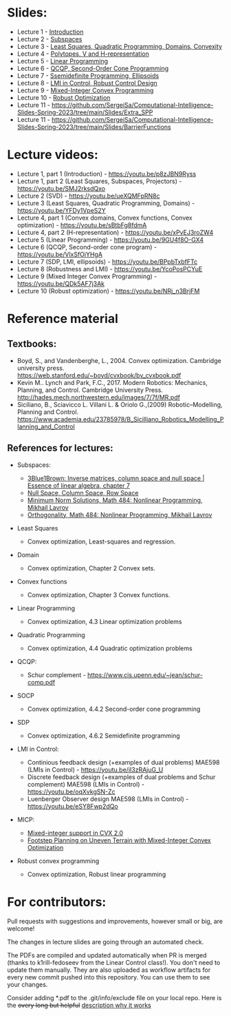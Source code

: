 # Slides:
* Lecture 1 - [Introduction](https://github.com/SergeiSa/Computational-Intelligence-Slides-Spring-2022/tree/main/Slides/Introduction)
* Lecture 2 - [Subspaces](https://github.com/SergeiSa/Computational-Intelligence-Slides-Spring-2023/tree/main/Slides/Subspaces)
* Lecture 3 - [Least Squares, Quadratic Programming, Domains, Convexity](https://github.com/SergeiSa/Computational-Intelligence-Slides-Spring-2023/tree/main/Slides/LeastSquares2QuadraticProgramming_Convexity)
* Lecture 4 - [Polytopes, V and H-representation](https://github.com/SergeiSa/Computational-Intelligence-Slides-Spring-2023/tree/main/Slides/H_representation)
* Lecture 5 - [Linear Programming](https://github.com/SergeiSa/Computational-Intelligence-Slides-Spring-2023/tree/main/Slides/Linear_Programming)
* Lecture 6 - [QCQP, Second-Order Cone Programming](https://github.com/SergeiSa/Computational-Intelligence-Slides-Spring-2023/tree/main/Slides/QCQP_SOCP)
* Lecture 7 - [Ssemidefinite Programming, Ellipsoids](https://github.com/SergeiSa/Computational-Intelligence-Slides-Spring-2023/tree/main/Slides/SDP)
* Lecture 8 - [LMI in Control, Robust Control Design](https://github.com/SergeiSa/Computational-Intelligence-Slides-Spring-2023/tree/main/Slides/LMI_Control)
* Lecture 9 - [Mixed-Integer Convex Programming](https://github.com/SergeiSa/Computational-Intelligence-Slides-Spring-2023/tree/main/Slides/MICP)
* Lecture 10 - [Robust Optimization](https://github.com/SergeiSa/Computational-Intelligence-Slides-Spring-2023/tree/main/Slides/MiniMax)
* Lecture 11 - https://github.com/SergeiSa/Computational-Intelligence-Slides-Spring-2023/tree/main/Slides/Extra_SPP
* Lecture 11 - https://github.com/SergeiSa/Computational-Intelligence-Slides-Spring-2023/tree/main/Slides/BarrierFunctions

# Lecture videos:

* Lecture 1, part 1 (Introduction) - https://youtu.be/p8zJBN9Ryss 
* Lecture 1, part 2 (Least Squares, Subspaces, Projectors) - https://youtu.be/SMJ2rksdQxo 
* Lecture 2 (SVD) - https://youtu.be/ueXQMFpRN8c 
* Lecture 3 (Least Squares, Quadratic Programming, Domains) - https://youtu.be/YFDy1VpeS2Y
* Lecture 4, part 1 (Convex domains, Convex functions, Convex optimization) - https://youtu.be/sBtbFg8fdmA
* Lecture 4, part 2 (H-representation) - https://youtu.be/xPvEJ3roZW4
* Lecture 5 (Linear Programming) - https://youtu.be/9GU4f8O-GX4
* Lecture 6 (QCQP, Second-order cone program) - https://youtu.be/VlxSfOiYHgA
* Lecture 7 (SDP, LMI, ellipsoids) - https://youtu.be/BPpbTxbfFTc
* Lecture 8 (Robustness and LMI) - https://youtu.be/YcoPosPCYuE
* Lecture 9 (Mixed Integer Convex Programming) - https://youtu.be/QDk5AF7j3Ak
* Lecture 10 (Robust optimization) - https://youtu.be/NRj_n3BrjFM

# Reference material

## Textbooks:
* Boyd, S., and Vandenberghe, L., 2004. Convex optimization. Cambridge university press. https://web.stanford.edu/~boyd/cvxbook/bv_cvxbook.pdf
* Kevin M.. Lynch and Park, F.C., 2017. Modern Robotics: Mechanics, Planning, and Control. Cambridge University Press. http://hades.mech.northwestern.edu/images/7/7f/MR.pdf
* Siciliano, B., Sciavicco L. Villani L. & Oriolo G.,(2009) Robotic–Modelling, Planning and Control. https://www.academia.edu/23785978/B_Sicilliano_Robotics_Modelling_Planning_and_Control

## References for lectures:

* Subspaces: 
    - [3Blue1Brown: Inverse matrices, column space and null space | Essence of linear algebra, chapter 7](https://www.youtube.com/watch?v=uQhTuRlWMxw)
    - [Null Space, Column Space, Row Space](http://ksuweb.kennesaw.edu/~plaval/math3260/rowcolspaces.pdf)
    - [Minimum Norm Solutions, Math 484: Nonlinear Programming, Mikhail Lavrov](https://faculty.math.illinois.edu/~mlavrov/docs/484-spring-2019/ch4lec4.pdf)
    - [Orthogonality, Math 484: Nonlinear Programming, Mikhail Lavrov](https://faculty.math.illinois.edu/~mlavrov/docs/484-spring-2019/ch4lec3.pdf)

* Least Squares
    - Convex optimization, Least-squares and regression.

* Domain
    - Convex optimization, Chapter 2 Convex sets.

* Convex functions
    - Convex optimization, Chapter 3 Convex functions.
    
* Linear Programming
    - Convex optimization, 4.3 Linear optimization problems

* Quadratic Programming
    - Convex optimization, 4.4 Quadratic optimization problems

* QCQP:
    - Schur complement - https://www.cis.upenn.edu/~jean/schur-comp.pdf

* SOCP
    - Convex optimization, 4.4.2 Second-order cone programming

* SDP
    - Convex optimization, 4.6.2 Semidefinite programming
    
* LMI in Control:
    - Continious feedback design (+examples of dual problems) MAE598 (LMIs in Control) - https://youtu.be/iI3zRAjuG_U
    - Discrete feedback design (+examples of dual problems and Schur complement) MAE598 (LMIs in Control) - https://youtu.be/oqXvkgSN-Zc
    - Luenberger Observer design MAE598 (LMIs in Control) - https://youtu.be/eSY8Fwp2dQo

* MICP:
    - [Mixed-integer support in CVX 2.0](http://cvxr.com/news/2012/08/midcp/)
    - [Footstep Planning on Uneven Terrain with Mixed-Integer Convex
Optimization](https://groups.csail.mit.edu/robotics-center/public_papers/Deits14a.pdf)

* Robust convex programming
    - Convex optimization, Robust linear programming
    





 

# For contributors:

Pull requests with suggestions and improvements, however small or big, are welcome!

The changes in lecture slides are going through an automated check.

The PDFs are compiled and updated automatically when PR is merged (thanks to k1rill-fedoseev from the Linear Control class!). You don't need to update them manually. They are also uploaded as workflow artifacts for every new commit pushed into this repository. You can use them to see your changes.
 
Consider adding \*.pdf to the .git/info/exclude file on your local repo. Here is the ~~overy long but helpful~~ [description why it works](https://medium.com/@dave_lunny/exclude-files-from-git-without-committing-changes-to-gitignore-986fa712e78d)
